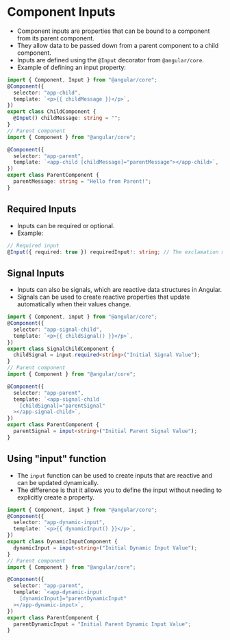 # Component Inputs

- Component inputs are properties that can be bound to a component from its parent component.
- They allow data to be passed down from a parent component to a child component.
- Inputs are defined using the `@Input` decorator from `@angular/core`.
- Example of defining an input property:

```typescript
import { Component, Input } from "@angular/core";
@Component({
  selector: "app-child",
  template: `<p>{{ childMessage }}</p>`,
})
export class ChildComponent {
  @Input() childMessage: string = "";
}
// Parent component
import { Component } from "@angular/core";

@Component({
  selector: "app-parent",
  template: `<app-child [childMessage]="parentMessage"></app-child>`,
})
export class ParentComponent {
  parentMessage: string = "Hello from Parent!";
}
```

## Required Inputs

- Inputs can be required or optional.
- Example:

```typescript
// Required input
@Input({ required: true }) requiredInput!: string; // The exclamation mark indicates that this input is required and will be provided by the parent component.
```

## Signal Inputs

- Inputs can also be signals, which are reactive data structures in Angular.
- Signals can be used to create reactive properties that update automatically when their values change.

```typescript
import { Component, input } from "@angular/core";
@Component({
  selector: "app-signal-child",
  template: `<p>{{ childSignal() }}</p>`,
})
export class SignalChildComponent {
  childSignal = input.required<string>("Initial Signal Value");
}
// Parent component
import { Component } from "@angular/core";

@Component({
  selector: "app-parent",
  template: `<app-signal-child
    [childSignal]="parentSignal"
  ></app-signal-child>`,
})
export class ParentComponent {
  parentSignal = input<string>("Initial Parent Signal Value");
}
```

## Using "input" function

- The `input` function can be used to create inputs that are reactive and can be updated dynamically.
- The difference is that it allows you to define the input without needing to explicitly create a property.

```typescript
import { Component, input } from "@angular/core";
@Component({
  selector: "app-dynamic-input",
  template: `<p>{{ dynamicInput() }}</p>`,
})
export class DynamicInputComponent {
  dynamicInput = input<string>("Initial Dynamic Input Value");
}
// Parent component
import { Component } from "@angular/core";

@Component({
  selector: "app-parent",
  template: `<app-dynamic-input
    [dynamicInput]="parentDynamicInput"
  ></app-dynamic-input>`,
})
export class ParentComponent {
  parentDynamicInput = "Initial Parent Dynamic Input Value";
}
```
